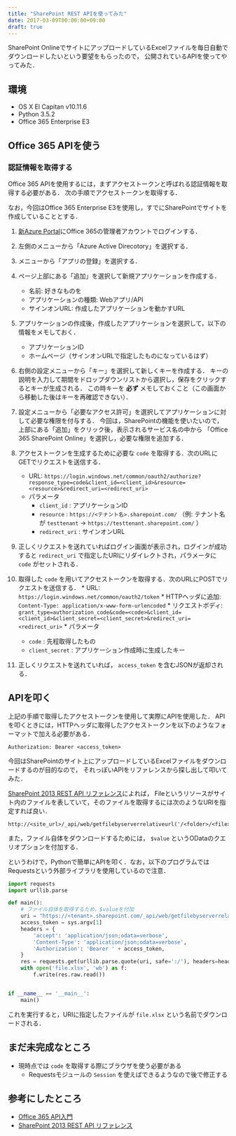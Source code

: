 ```yaml
---
title: "SharePoint REST APIを使ってみた"
date: 2017-03-09T00:00:00+09:00
draft: true
---
```


SharePoint OnlineでサイトにアップロードしているExcelファイルを毎日自動でダウンロードしたいという要望をもらったので，
公開されているAPIを使ってやってみた．

## 環境

* OS X El Capitan v10.11.6
* Python 3.5.2
* Office 365 Enterprise E3

## Office 365 APIを使う

### 認証情報を取得する
Office 365 APIを使用するには，まずアクセストークンと呼ばれる認証情報を取得する必要がある．
次の手順でアクセストークンを取得する．

なお，今回はOffice 365 Enterprise E3を使用し，すでにSharePointでサイトを作成していることとする．

1.  [新Azure Portal](https://portal.azure.com/)にOffice 365の管理者アカウントでログインする．
2.  左側のメニューから「Azure Active Direcotory」を選択する．
3.  メニューから「アプリの登録」を選択する．
4.  ページ上部にある「追加」を選択して新規アプリケーションを作成する．

    * 名前: 好きなものを
    * アプリケーションの種類: Webアプリ/API
    * サインオンURL: 作成したアプリケーションを動かすURL

5.  アプリケーションの作成後，作成したアプリケーションを選択して，以下の情報をメモしておく．

    * アプリケーションID
    * ホームページ（サインオンURLで指定したものになっているはず）

6.  右側の設定メニューから「キー」を選択して新しくキーを作成する．
    キーの説明を入力して期間をドロップダウンリストから選択し，保存をクリックするとキーが生成される．
    この時キーを **必ず** メモしておくこと（この画面から移動した後はキーを再確認できない）．
7.  設定メニューから「必要なアクセス許可」を選択してアプリケーションに対して必要な権限を付与する．
    今回は，SharePointの機能を使いたいので，上部にある「追加」をクリック後，表示されるサービス名の中から
    「Office 365 SharePoint Online」を選択し，必要な権限を追加する．
8.  アクセストークンを生成するために必要な `code` を取得する．次のURLにGETでリクエストを送信する．
    * URL: `https://login.windows.net/common/oauth2/authorize?response_type=code&client_id=<client_id>&resource=<resource>&redirect_uri=<redirect_uri>`
    * パラメータ
        * `client_id` : アプリケーションID
        * `resource` : `https://<テナント名>.sharepoint.com/`
            （例: テナント名が `testtenant` → `https://testtenant.sharepoint.com/` ）
        * `redirect_uri` : サインオンURL

9.  正しくリクエストを送れていればログイン画面が表示され，ログインが成功すると `redirect_uri` で指定したURIにリダイレクトされ，パラメータに `code` がセットされる．
10.  取得した `code` を用いてアクセストークンを取得する．次のURLにPOSTでリクエストを送信する．
    * URL: `https://login.windows.net/common/oauth2/token`
    * HTTPヘッダに追加: `Content-Type: application/x-www-form-urlencoded`
    * リクエストボディ: `grant_type=authorization_code&code=<code>&client_id=<client_id>&client_secret=<client_secret>&redirect_uri=<redirect_uri>`
    * パラメータ
        * `code` : 先程取得したもの
        * `client_secret` : アプリケーション作成時に生成したキー

11.  正しくリクエストを送れていれば， `access_token` を含むJSONが返却される．

## APIを叩く
上記の手順で取得したアクセストークンを使用して実際にAPIを使用した．
APIを叩くときには，HTTPヘッダに取得したアクセストークンを以下のようなフォーマットで加える必要がある．

```
Authorization: Bearer <access_token>
```

今回はSharePointのサイト上にアップロードしているExcelファイルをダウンロードするのが目的なので，
それっぽいAPIをリファレンスから探し出して叩いてみた．

[SharePoint 2013 REST API リファレンス](https://msdn.microsoft.com/ja-jp/library/office/dn593591.aspx)によれば，
Fileというリソースがサイト内のファイルを表していて，そのファイルを取得するには次のようなURIを指定すれば良い．

```
http://<site_url>/_api/web/getfilebyserverrelativeurl('/<folder>/<file>')
```

また，ファイル自体をダウンロードするためには， `$value` というODataのクエリオプションを付加する．

というわけで，Pythonで簡単にAPIを叩く．なお，以下のプログラムではRequestsという外部ライブラリを使用しているので注意．

```python
import requests
import urllib.parse

def main():
    # ファイル自体を取得するため，$valueを付加
    uri = "https://<tenant>.sharepoint.com/_api/web/getfilebyserverrelativeurl('<file-path>')/$value"
    access_token = sys.argv[1]
    headers = {
        'accept': 'application/json;odata=verbose',
        'Content-Type': 'application/json;odata=verbose',
        'Authorization': 'Bearer ' + access_token,
    }
    res = requests.get(urllib.parse.quote(uri, safe=':/'), headers=headers, stream=True)
    with open('file.xlsx', 'wb') as f:
        f.write(res.raw.read())


if __name__ == '__main__':
    main()
```

これを実行すると，URIに指定したファイルが `file.xlsx` という名前でダウンロードされる．

## まだ未完成なところ

* 現時点では `code` を取得する際にブラウザを使う必要がある
    * Requestsモジュールの `Session` を使えばできるようなので後で修正する

## 参考にしたところ

* [Office 365 API入門](https://blogs.msdn.microsoft.com/tsmatsuz/2014/06/02/office-365-api/)
* [SharePoint 2013 REST API リファレンス](https://msdn.microsoft.com/ja-jp/library/office/dn593591.aspx)
